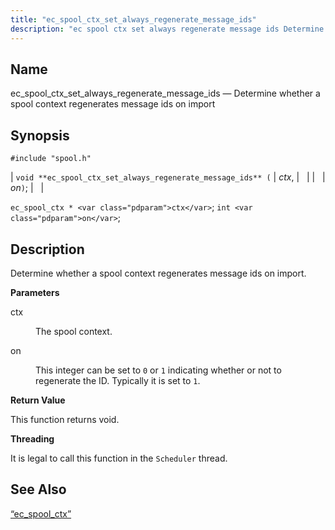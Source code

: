```yaml
---
title: "ec_spool_ctx_set_always_regenerate_message_ids"
description: "ec spool ctx set always regenerate message ids Determine whether a spool context regenerates message ids on import void ec spool ctx set always regenerate message ids ctx on ec spool ctx ctx int on Determine whether a spool context regenerates message ids on import ctx The spool context on..."
---
```


<a name="apis.ec_spool_ctx_set_always_regenerate_message_ids"></a> 
## Name

ec_spool_ctx_set_always_regenerate_message_ids — Determine whether a spool context regenerates message ids on import

## Synopsis

`#include "spool.h"`

| `void **ec_spool_ctx_set_always_regenerate_message_ids** (` | <var class="pdparam">ctx</var>, |   |
|   | <var class="pdparam">on</var>`)`; |   |

`ec_spool_ctx * <var class="pdparam">ctx</var>`;
`int <var class="pdparam">on</var>`;<a name="idp62419312"></a> 
## Description

Determine whether a spool context regenerates message ids on import.

**<a name="idp62420560"></a> Parameters**

<dl class="variablelist">

<dt>ctx</dt>

<dd>

The spool context.

</dd>

<dt>on</dt>

<dd>

This integer can be set to `0` or `1` indicating whether or not to regenerate the ID. Typically it is set to `1`.

</dd>

</dl>

**<a name="idp62426512"></a> Return Value**

This function returns void.

**<a name="idp62427424"></a> Threading**

It is legal to call this function in the `Scheduler` thread.

<a name="idp62428960"></a> 
## See Also

[“ec_spool_ctx”](/momentum/3/3-api/structs-ec-spool-ctx)